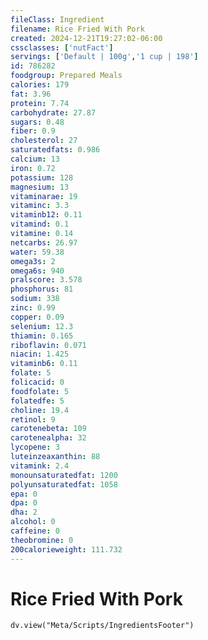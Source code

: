 ```yaml
---
fileClass: Ingredient
filename: Rice Fried With Pork
created: 2024-12-21T19:27:02-06:00
cssclasses: ['nutFact']
servings: ['Default | 100g','1 cup | 198']
id: 786282
foodgroup: Prepared Meals
calories: 179
fat: 3.96
protein: 7.74
carbohydrate: 27.87
sugars: 0.48
fiber: 0.9
cholesterol: 27
saturatedfats: 0.986
calcium: 13
iron: 0.72
potassium: 128
magnesium: 13
vitaminarae: 19
vitaminc: 3.3
vitaminb12: 0.11
vitamind: 0.1
vitamine: 0.14
netcarbs: 26.97
water: 59.38
omega3s: 2
omega6s: 940
pralscore: 3.578
phosphorus: 81
sodium: 338
zinc: 0.99
copper: 0.09
selenium: 12.3
thiamin: 0.165
riboflavin: 0.071
niacin: 1.425
vitaminb6: 0.11
folate: 5
folicacid: 0
foodfolate: 5
folatedfe: 5
choline: 19.4
retinol: 9
carotenebeta: 109
carotenealpha: 32
lycopene: 3
luteinzeaxanthin: 88
vitamink: 2.4
monounsaturatedfat: 1200
polyunsaturatedfat: 1058
epa: 0
dpa: 0
dha: 2
alcohol: 0
caffeine: 0
theobromine: 0
200calorieweight: 111.732
---
```


# Rice Fried With Pork

```dataviewjs
dv.view("Meta/Scripts/IngredientsFooter")
```